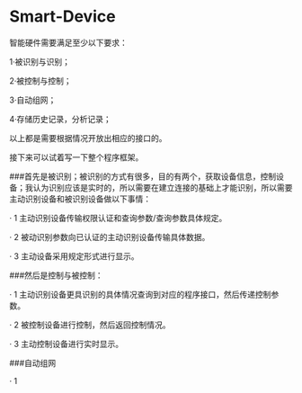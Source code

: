 # Smart-Device
智能硬件需要满足至少以下要求：

1·被识别与识别；

2·被控制与控制；

3·自动组网；

4·存储历史记录，分析记录；

以上都是需要根据情况开放出相应的接口的。

接下来可以试着写一下整个程序框架。

###首先是被识别；被识别的方式有很多，目的有两个，获取设备信息，控制设备；我认为识别应该是实时的，所以需要在建立连接的基础上才能识别，所以需要主动识别设备和被识别设备做以下事情：

· 1 主动识别设备传输权限认证和查询参数/查询参数具体规定。

· 2 被动识别参数向已认证的主动识别设备传输具体数据。

· 3 主动设备采用规定形式进行显示。

###然后是控制与被控制：

· 1 主动识别设备更具识别的具体情况查询到对应的程序接口，然后传递控制参数。

· 2 被控制设备进行控制，然后返回控制情况。

· 3 主动控制设备进行实时显示。

###自动组网

· 1 

